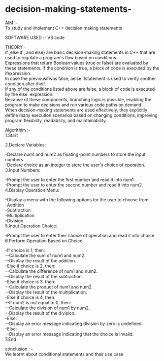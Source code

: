 # decision-making-statements-
AIM :-<br>
To study and implement C++ decision making statements<br>

SOFTWARE USED :- VS code<br>

THEORY:-<br>
if ,else if , and else} are basic decision-making statements in C++ that are used to regulate a program's flow based on conditions.<br>
Expressions that return Boolean values (true or false) are evaluated by these statements. If the condition is true, a block of code is executed by the ifexpression.<br>
In case the previousifwas false, aelse ifstatement is used to verify another condition after theif. <br>
If any of the conditions listed above are false, a block of code is executed by the else` expression. <br>
Because of these components, branching logic is possible, enabling the program to make decisions and run various code paths on demand.<br>
When decision-making statements are used effectively, they explicitly define many execution scenarios based on changing conditions, improving program flexibility, readability, and maintainability.

Algorithim :- <br>
1.Start<br>

2.Declare Variables:<br>

 -Declare num1 and num2 as floating-point numbers to store the input numbers.<br>
-Declare choice as an integer to store the user's choice of operation.<br>
3.Input Numbers:<br>

-Prompt the user to enter the first number and read it into num1.<br>
-Prompt the user to enter the second number and read it into num2.<br>
4.Display Operation Menu:<br>

-Display a menu with the following options for the user to choose from:<br>
-Addition<br>
-Subtraction<br>
-Multiplication<br>
-Division<br>
5.Input Operation Choice:<br>

-Prompt the user to enter their choice of operation and read it into choice.<br>
6.Perform Operation Based on Choice:<br>

-If choice is 1, then:<br>
 --Calculate the sum of num1 and num2.<br>
 --Display the result of the addition.<br>
-Else if choice is 2, then:<br>
--Calculate the difference of num1 and num2.<br>
--Display the result of the subtraction.<br>
-Else if choice is 3, then:<br>
--Calculate the product of num1 and num2.<br>
--Display the result of the multiplication.<br>
-Else if choice is 4, then:<br>
--If num2 is not equal to 0, then:<br>
--Calculate the division of num1 by num2.<br>
--Display the result of the division.<br>
-Else:<br>
--Display an error message indicating division by zero is undefined.<br>
-Else:<br>
--Display an error message indicating that the choice is invalid.<br>
7.End<br>

conclusion : - <br>
We learnt about conditional statements and their use case <br>

